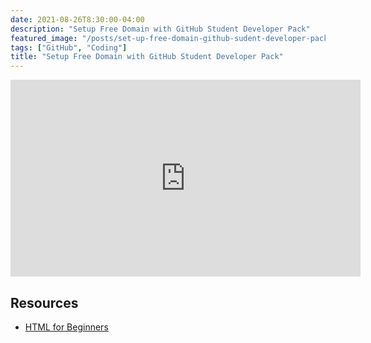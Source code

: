 ```yaml
---
date: 2021-08-26T8:30:00-04:00
description: "Setup Free Domain with GitHub Student Developer Pack"
featured_image: "/posts/set-up-free-domain-github-sudent-developer-pack/free-domain-github-student-developer-pack.jpg"
tags: ["GitHub", "Coding"]
title: "Setup Free Domain with GitHub Student Developer Pack"
---
```


<div class="iframe-16-9-container">
<iframe class="youTubeIframe" width="560" height="315" src="https://www.youtube.com/embed/PZTLD7LvbWw?rel=0" title="YouTube video player" frameborder="0" allow="accelerometer; autoplay; clipboard-write; encrypted-media; gyroscope; picture-in-picture; web-share" allowfullscreen></iframe>
</div>

## Resources

- [HTML for Beginners](../../coding/html-crash-course.md)
